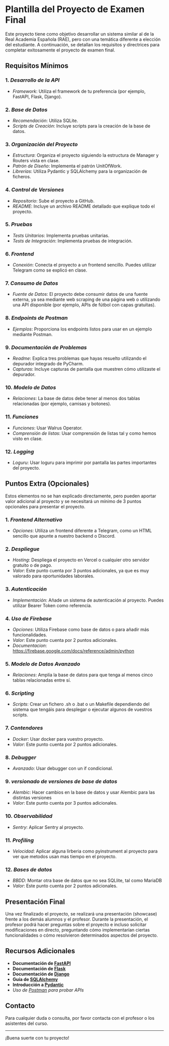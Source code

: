 # Plantilla del Proyecto de Examen Final

Este proyecto tiene como objetivo desarrollar un sistema similar al de la Real Academia Española (RAE), pero con una temática diferente a elección del estudiante. A continuación, se detallan los requisitos y directrices para completar exitosamente el proyecto de examen final.

## Requisitos Mínimos

### 1. *Desarrollo de la API*
- *Framework*: Utiliza el framework de tu preferencia (por ejemplo, FastAPI, Flask, Django).
  
### 2. *Base de Datos*
- *Recomendación*: Utiliza SQLite.
- *Scripts de Creación*: Incluye scripts para la creación de la base de datos.

### 3. *Organización del Proyecto*
- *Estructura*: Organiza el proyecto siguiendo la estructura de Manager y Routers vista en clase.
- *Patrón de Diseño*: Implementa el patrón UnitOfWork.
- *Librerías*: Utiliza Pydantic y SQLAlchemy para la organización de ficheros.

### 4. *Control de Versiones*
- *Repositorio*: Sube el proyecto a GitHub.
- *README*: Incluye un archivo README detallado que explique todo el proyecto.

### 5. *Pruebas*
- *Tests Unitarios*: Implementa pruebas unitarias.
- *Tests de Integración*: Implementa pruebas de integración.

### 6. *Frontend*
- *Conexión*: Conecta el proyecto a un frontend sencillo. Puedes utilizar Telegram como se explicó en clase.

### 7. *Consumo de Datos*
- *Fuente de Datos*: El proyecto debe consumir datos de una fuente externa, ya sea mediante web scraping de una página web o utilizando una API disponible (por ejemplo, APIs de fútbol con capas gratuitas).

### 8. *Endpoints de Postman*
- *Ejemplos*: Proporciona los endpoints listos para usar en un ejemplo mediante Postman.

### 9. *Documentación de Problemas*
- *Readme*: Explica tres problemas que hayas resuelto utilizando el depurador integrado de PyCharm.
- *Capturas*: Incluye capturas de pantalla que muestren cómo utilizaste el depurador.

### 10. *Modelo de Datos*
- *Relaciones*: La base de datos debe tener al menos dos tablas relacionadas (por ejemplo, camisas y botones).

### 11. *Funciones*
- *Funciones*: Usar Walrus Operator.
- *Comprensión de listas*: Usar comprensión de listas tal y como hemos visto en clase.

### 12. *Logging*
- *Loguru*: Usar loguru para imprimir por pantalla las partes importantes del proyecto.

## Puntos Extra (Opcionales)

Estos elementos no se han explicado directamente, pero pueden aportar valor adicional al proyecto y se necesitará un mínimo de 3 puntos opcionales para presentar el proyecto.

### 1. *Frontend Alternativo*
- *Opciones*: Utiliza un frontend diferente a Telegram, como un HTML sencillo que apunte a nuestro backend o Discord.

### 2. *Despliegue*
- *Hosting*: Despliega el proyecto en Vercel o cualquier otro servidor gratuito o de pago.
- *Valor*: Este punto cuenta por 3 puntos adicionales, ya que es muy valorado para oportunidades laborales.

### 3. *Autenticación*
- *Implementación*: Añade un sistema de autenticación al proyecto. Puedes utilizar Bearer Token como referencia.

### 4. *Uso de Firebase*
- *Opciones*: Utiliza Firebase como base de datos o para añadir más funcionalidades.
- *Valor*: Este punto cuenta por 2 puntos adicionales.
- *Documentacion*: https://firebase.google.com/docs/reference/admin/python

### 5. *Modelo de Datos Avanzado*
- *Relaciones*: Amplía la base de datos para que tenga al menos cinco tablas relacionadas entre sí.

### 6. *Scripting*
- *Scripts*: Crear un fichero .sh o .bat o un Makefile dependiendo del sistema que tengáis para desplegar o ejecutar algunos de vuestros scripts.

### 7. *Contendores*
- *Docker*: Usar docker para vuestro proyecto.
- *Valor*: Este punto cuenta por 2 puntos adicionales.

### 8. *Debugger*
- *Avanzado*: Usar debugger con un if condicional.

### 9. *versionado de versiones de base de datos* 
- *Alembic*: Hacer cambios en la base de datos y usar Alembic para las distintas versiones
- *Valor*: Este punto cuenta por 3 puntos adicionales.

### 10. *Observabilidad*
- *Sentry*: Aplicar Sentry al proyecto.

### 11. *Profiling*
- *Velocidad*: Aplicar alguna lirberia como pyinstrument al proyecto para ver que metodos usan mas tiempo en el proyecto.

### 12. *Bases de datos*
- *BBDD*: Montar otra base de datos que no sea SQLlite, tal como MariaDB
- *Valor*: Este punto cuenta por 2 puntos adicionales.


## Presentación Final

Una vez finalizado el proyecto, se realizará una presentación (showcase) frente a los demás alumnos y el profesor. Durante la presentación, el profesor podrá hacer preguntas sobre el proyecto e incluso solicitar modificaciones en directo, preguntando cómo implementarían ciertas funcionalidades o cómo resolvieron determinados aspectos del proyecto.

## Recursos Adicionales

- **Documentación de [FastAPI](https://fastapi.tiangolo.com/)**
- **Documentación de [Flask](https://flask.palletsprojects.com/)**
- **Documentación de [Django](https://www.djangoproject.com/)**
- **Guía de [SQLAlchemy](https://www.sqlalchemy.org/)**
- **Introducción a [Pydantic](https://pydantic-docs.helpmanual.io/)**
- *Uso de [Postman](https://www.postman.com/) para probar APIs*

## Contacto

Para cualquier duda o consulta, por favor contacta con el profesor o los asistentes del curso.

---

¡Buena suerte con tu proyecto!
